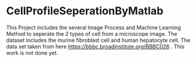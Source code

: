 # CellProfileSeperationByMatlab
This Project includes the several Image Process and Machine Learning Method to seperate the 2 types of cell from a microscope image. The dataset includes the murine fibroblast cell and human hepatocyte cell. The data set taken from here https://bbbc.broadinstitute.org/BBBC026 . This work is not done yet.
